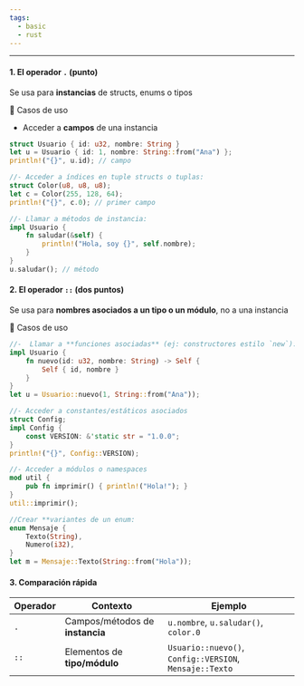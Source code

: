 ```yaml
---
tags:
  - basic
  - rust
---
```

---

#### 1. El operador `.` (punto)

Se usa para **instancias** de structs, enums o tipos

📌 Casos de uso

-  Acceder a **campos** de una instancia
```rust
struct Usuario { id: u32, nombre: String }
let u = Usuario { id: 1, nombre: String::from("Ana") };
println!("{}", u.id); // campo

//- Acceder a índices en tuple structs o tuplas:
struct Color(u8, u8, u8);
let c = Color(255, 128, 64);
println!("{}", c.0); // primer campo

//- Llamar a métodos de instancia:
impl Usuario {
    fn saludar(&self) {
        println!("Hola, soy {}", self.nombre);
    }
}
u.saludar(); // método
```


#### 2. El operador `::` (dos puntos)
Se usa para **nombres asociados a un tipo o un módulo**, no a una instancia

 📌 Casos de uso

```rust
//-  Llamar a **funciones asociadas** (ej: constructores estilo `new`):
impl Usuario {
    fn nuevo(id: u32, nombre: String) -> Self {
        Self { id, nombre }
    }
}
let u = Usuario::nuevo(1, String::from("Ana"));

//- Acceder a constantes/estáticos asociados
struct Config;
impl Config {
    const VERSION: &'static str = "1.0.0";
}
println!("{}", Config::VERSION);

//- Acceder a módulos o namespaces
mod util {
    pub fn imprimir() { println!("Hola!"); }
}
util::imprimir();

//Crear **variantes de un enum:
enum Mensaje {
    Texto(String),
    Numero(i32),
}
let m = Mensaje::Texto(String::from("Hola"));


```


#### 3. Comparación rápida

| Operador | Contexto                        | Ejemplo                                                 |
| -------- | ------------------------------- | ------------------------------------------------------- |
| `.`      | Campos/métodos de **instancia** | `u.nombre`, `u.saludar()`, `color.0`                    |
| `::`     | Elementos de **tipo/módulo**    | `Usuario::nuevo()`, `Config::VERSION`, `Mensaje::Texto` |